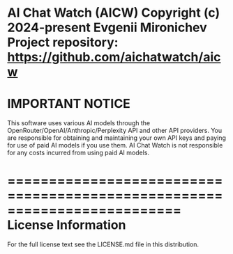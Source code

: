 AI Chat Watch (AICW)
Copyright (c) 2024-present Evgenii Mironichev
Project repository: https://github.com/aichatwatch/aicw
=========================================================================
IMPORTANT NOTICE
=========================================================================
This software uses various AI models through the OpenRouter/OpenAI/Anthropic/Perplexity API and other API providers. You are responsible for obtaining and maintaining your own API keys and paying for use of paid AI models if you use them. AI Chat Watch is not responsible for any costs incurred from using paid AI models.

=========================================================================
License Information
=========================================================================

For the full license text see the LICENSE.md file in this distribution.
